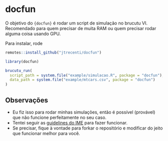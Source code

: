 
<!-- README.md is generated from README.Rmd. Please edit that file -->

# docfun

<!-- badges: start -->
<!-- badges: end -->

O objetivo do `{docfun}` é rodar um script de simulação no brucutu VI.
Recomendado para quem precisar de muita RAM ou quem precisar rodar
alguma coisa usando GPU.

Para instalar, rode

``` r
remotes::install_github("jtrecenti/docfun")
```

``` r
library(docfun)

brucutu_run(
  script_path = system.file("example/simulacao.R", package = "docfun"),
  data_path = system.file("example/mtcars.csv", package = "docfun")
)
```

## Observações

-   Eu fiz isso para rodar minhas simulações, então é possível
    (provável) que não funcione perfeitamente no seu caso.
-   Tentei seguir as [guidelines do
    IME](https://wiki.ime.usp.br/servicos:processamento) para fazer
    funcionar.
-   Se precisar, fique à vontade para forkar o repositório e modificar
    do jeito que funcionar melhor para você.
